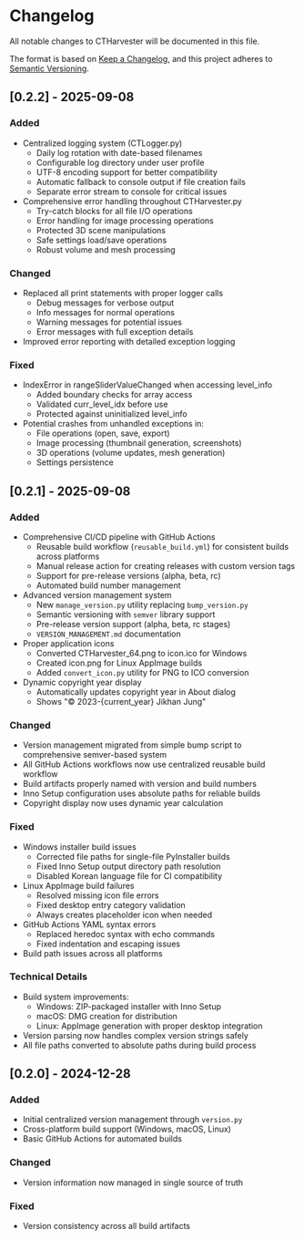 # Changelog

All notable changes to CTHarvester will be documented in this file.

The format is based on [Keep a Changelog](https://keepachangelog.com/en/1.0.0/),
and this project adheres to [Semantic Versioning](https://semver.org/spec/v2.0.0.html).


## [0.2.2] - 2025-09-08

### Added
- Centralized logging system (CTLogger.py)
  - Daily log rotation with date-based filenames
  - Configurable log directory under user profile
  - UTF-8 encoding support for better compatibility
  - Automatic fallback to console output if file creation fails
  - Separate error stream to console for critical issues
- Comprehensive error handling throughout CTHarvester.py
  - Try-catch blocks for all file I/O operations
  - Error handling for image processing operations
  - Protected 3D scene manipulations
  - Safe settings load/save operations
  - Robust volume and mesh processing

### Changed
- Replaced all print statements with proper logger calls
  - Debug messages for verbose output
  - Info messages for normal operations
  - Warning messages for potential issues
  - Error messages with full exception details
- Improved error reporting with detailed exception logging

### Fixed
- IndexError in rangeSliderValueChanged when accessing level_info
  - Added boundary checks for array access
  - Validated curr_level_idx before use
  - Protected against uninitialized level_info
- Potential crashes from unhandled exceptions in:
  - File operations (open, save, export)
  - Image processing (thumbnail generation, screenshots)
  - 3D operations (volume updates, mesh generation)
  - Settings persistence


## [0.2.1] - 2025-09-08

### Added
- Comprehensive CI/CD pipeline with GitHub Actions
  - Reusable build workflow (`reusable_build.yml`) for consistent builds across platforms
  - Manual release action for creating releases with custom version tags
  - Support for pre-release versions (alpha, beta, rc)
  - Automated build number management
- Advanced version management system
  - New `manage_version.py` utility replacing `bump_version.py`
  - Semantic versioning with `semver` library support
  - Pre-release version support (alpha, beta, rc stages)
  - `VERSION_MANAGEMENT.md` documentation
- Proper application icons
  - Converted CTHarvester_64.png to icon.ico for Windows
  - Created icon.png for Linux AppImage builds
  - Added `convert_icon.py` utility for PNG to ICO conversion
- Dynamic copyright year display
  - Automatically updates copyright year in About dialog
  - Shows "© 2023-{current_year} Jikhan Jung"

### Changed
- Version management migrated from simple bump script to comprehensive semver-based system
- All GitHub Actions workflows now use centralized reusable build workflow
- Build artifacts properly named with version and build numbers
- Inno Setup configuration uses absolute paths for reliable builds
- Copyright display now uses dynamic year calculation

### Fixed
- Windows installer build issues
  - Corrected file paths for single-file PyInstaller builds
  - Fixed Inno Setup output directory path resolution
  - Disabled Korean language file for CI compatibility
- Linux AppImage build failures
  - Resolved missing icon file errors
  - Fixed desktop entry category validation
  - Always creates placeholder icon when needed
- GitHub Actions YAML syntax errors
  - Replaced heredoc syntax with echo commands
  - Fixed indentation and escaping issues
- Build path issues across all platforms

### Technical Details
- Build system improvements:
  - Windows: ZIP-packaged installer with Inno Setup
  - macOS: DMG creation for distribution
  - Linux: AppImage generation with proper desktop integration
- Version parsing now handles complex version strings safely
- All file paths converted to absolute paths during build process

## [0.2.0] - 2024-12-28

### Added
- Initial centralized version management through `version.py`
- Cross-platform build support (Windows, macOS, Linux)
- Basic GitHub Actions for automated builds

### Changed
- Version information now managed in single source of truth

### Fixed
- Version consistency across all build artifacts